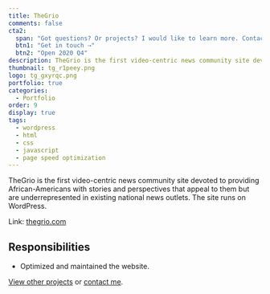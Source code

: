```yaml
---
title: TheGrio
comments: false
cta2:
  span: "Got questions? Or projects? I would like to learn more. Contact me today!"
  btn1: "Get in touch ⇢"
  btn2: "Open 2020 Q4"
description: TheGrio is the first video-centric news community site devoted to providing African-Americans with stories and perspectives that appeal to them but are underrepresented in existing national news outlets.
thumbnail: tg_r1peey.png
logo: tg_gxyrqc.png
portfolio: true
categories:
  - Portfolio
order: 9
display: true
tags:
  - wordpress
  - html
  - css
  - javascript
  - page speed optimization
---
```


TheGrio is the first video-centric news community site devoted to providing African-Americans with stories and perspectives that appeal to them but are underrepresented in existing national news outlets. The site runs on WordPress.

Link: [thegrio.com](//thegrio.com)

## Responsibilities

- Optimized and maintained the website.

[View other projects](/portfolio/) or [contact me](/contact/).
